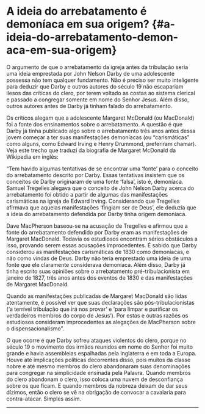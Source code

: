 # A ideia do arrebatamento é demoníaca em sua origem? {#a-ideia-do-arrebatamento-demon-aca-em-sua-origem}

O argumento de que o arrebatamento da igreja antes da tribulação seria uma ideia emprestada por John Nelson Darby de uma adolescente possessa não tem qualquer fundamento. Não é preciso ser muito inteligente para deduzir que Darby e outros autores do século 19 não escapariam ilesos das críticas do clero, por terem voltado as costas ao sistema clerical e passado a congregar somente em nome do Senhor Jesus. Além disso, outros autores antes de Darby já tinham falado do arrebatamento.

Os críticos alegam que a adolescente Margaret McDonald (ou MacDonald) foi a fonte dos ensinamentos sobre o arrebatamento. A questão é que Darby já tinha publicado algo sobre o arrebatamento três anos antes dessa jovem começar a ter suas manifestações demoníacas (ou “carismáticas” como alguns, como Edward Irving e Henry Drummond, preferiram chamar). Veja este trecho que traduzi da biografia de Margaret McDonald da Wikipedia em inglês:

“Tem havido algumas tentativas de se encontrar uma ‘fonte’ para o conceito do arrebatamento descrito por Darby. Essas tentativas insistem que os conceitos de Darby originaram de uma fonte ‘falsa’, isto é, demoníaca. Samuel Tregelles alegava que o conceito de John Nelson Darby acerca do arrebatamento foi obtido a partir de algumas das manifestações carismáticas na igreja de Edward Irving. Considerando que Tregelles afirmava que aquelas manifestações ‘fingiam ser de Deus’, ele deduzia que a ideia do arrebatamento defendida por Darby tinha origem demoníaca.

Dave MacPherson baseou-se na acusação de Tregelles e afirmou que a fonte do arrebatamento defendido por Darby eram as manifestações de Margaret MacDonald. Todavia os estudiosos encontram sérios obstáculos a isso, provando serem essas acusações improcedentes. É sabido que Darby considerou as manifestações carismáticas de 1830 como demoníacas, e não como vindas de Deus. Darby não teria emprestado uma ideia de uma fonte que ele claramente considerava demoníaca. Além disso, Darby já tinha escrito suas opiniões sobre o arrebatamento pré-tribulacionista em janeiro de 1827, três anos antes dos eventos de 1830 e das manifestações de Margaret MacDonald.

Quando as manifestações publicadas de Margaret MacDonald são lidas atentamente, é possível ver que suas declarações são pós-tribulacionistas (‘a terrível tribulação que irá nos provar’ e ‘para limpar e purificar os verdadeiros membros do corpo de Jesus’). Por estas e outras razões os estudiosos consideram improcedentes as alegações de MacPherson sobre o dispensacionalismo”.

O que ocorre é que Darby sofreu ataques violentos do clero, porque no século 19 o movimento dos irmãos reunidos em nome do Senhor foi muito grande e havia assembleias espalhadas pela Inglaterra e em toda a Europa. Houve até implicações políticas decorrentes disso, pois muitos da classe nobre e até mesmo membros do clero abandonaram suas denominações para congregar na simplicidade ensinada pela Palavra. Quando membros do clero abandonam o clero, isso coloca uma nuvem de desconfiança sobre os que ficam. E quando membros da nobreza deixam de dar seus dízimos, então o clero se vê na obrigação de convocar a cavalaria para contra-atacar. Simples assim.

*****